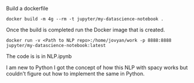 Build a dockerfile

```
docker build -m 4g --rm -t jupyter/my-datascience-notebook .
```

Once the build is completed run the Docker image that is created.

```
docker run -v <Path to NLP repo>:/home/jovyan/work -p 8888:8888 jupyter/my-datascience-notebook:latest
```

The code is is in NLP.ipynb

I am new to Python I got the concept of how this NLP with spacy works but couldn't figure out how to implement the same in Python.